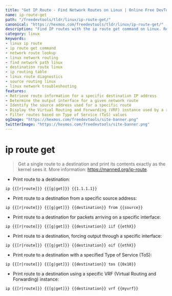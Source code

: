 ```yaml
---
title: "Get IP Route - Find Network Routes on Linux | Online Free DevTools by Hexmos"
name: ip-route-get
path: "/freedevtools/tldr/linux/ip-route-get/"
canonical: "https://hexmos.com/freedevtools/tldr/linux/ip-route-get/"
description: "Find IP routes with the ip route get command on Linux. Retrieve network route information and troubleshoot network connectivity issues. Free online tool, no registration required."
category: linux
keywords:
- linux ip route
- ip route get command
- network route lookup
- linux network routing
- find network path linux
- destination route linux
- ip routing table
- linux route diagnostics
- source routing linux
- linux network troubleshooting
features:
- Retrieve route information for a specific destination IP address
- Determine the output interface for a given network route
- Identify the source address used for a specific route
- Display the Virtual Routing and Forwarding (VRF) instance used by a route
- Filter routes based on Type of Service (ToS) values
ogImage: "https://hexmos.com/freedevtools/site-banner.png"
twitterImage: "https://hexmos.com/freedevtools/site-banner.png"
---
```


# ip route get

> Get a single route to a destination and print its contents exactly as the kernel sees it.
> More information: <https://manned.org/ip-route>.

- Print route to a destination:

`ip {{[r|route]}} {{[g|get]}} {{1.1.1.1}}`

- Print route to a destination from a specific source address:

`ip {{[r|route]}} {{[g|get]}} {{destination}} from {{source}}`

- Print route to a destination for packets arriving on a specific interface:

`ip {{[r|route]}} {{[g|get]}} {{destination}} iif {{ethX}}`

- Print route to a destination, forcing output through a specific interface:

`ip {{[r|route]}} {{[g|get]}} {{destination}} oif {{ethX}}`

- Print route to a destination with a specified Type of Service (ToS):

`ip {{[r|route]}} {{[g|get]}} {{destination}} tos {{0x10}}`

- Print route to a destination using a specific VRF (Virtual Routing and Forwarding) instance:

`ip {{[r|route]}} {{[g|get]}} {{destination}} vrf {{myvrf}}`
